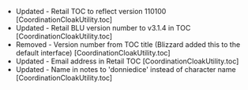 - Updated - Retail TOC to reflect version 110100 [CoordinationCloakUtility.toc]
- Updated - Retail BLU version number to v3.1.4 in TOC [CoordinationCloakUtility.toc]
- Removed - Version number from TOC title (Blizzard added this to the default interface) [CoordinationCloakUtility.toc]
- Updated - Email address in Retail TOC [CoordinationCloakUtility.toc]
- Updated - Name in notes to 'donniedice' instead of character name [CoordinationCloakUtility.toc]